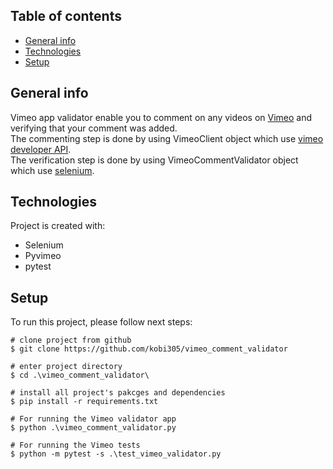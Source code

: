 ## Table of contents

* [General info](#general-info)
* [Technologies](#technologies)
* [Setup](#setup)

## General info

Vimeo app validator enable you to comment on any videos on [Vimeo](https://vimeo.com/)
and verifying that your comment was added.  
The commenting step is done by using VimeoClient object which use
[vimeo developer API](https://developer.vimeo.com/api/guides/start).  
The verification step is done by using VimeoCommentValidator object which use
[selenium](https://www.geeksforgeeks.org/selenium-python-tutorial/).

## Technologies

Project is created with:

* Selenium
* Pyvimeo
* pytest

## Setup

To run this project, please follow next steps:

```
# clone project from github
$ git clone https://github.com/kobi305/vimeo_comment_validator

# enter project directory  
$ cd .\vimeo_comment_validator\

# install all project's pakcges and dependencies
$ pip install -r requirements.txt

# For running the Vimeo validator app
$ python .\vimeo_comment_validator.py  

# For running the Vimeo tests 
$ python -m pytest -s .\test_vimeo_validator.py
```





